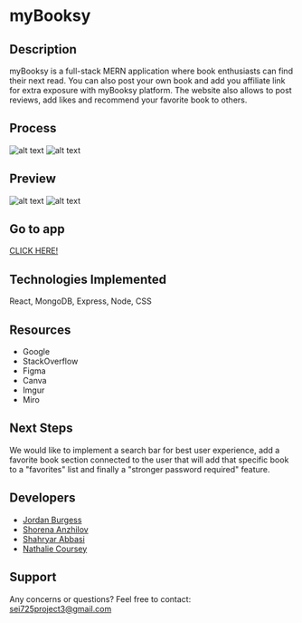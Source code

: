 # myBooksy
## Description
myBooksy is a full-stack MERN application where book enthusiasts can find their next read.
You can also post your own book and add you affiliate link for extra exposure with myBooksy platform. The website also allows to post reviews, add likes and recommend your favorite book to others.

## Process
![alt text](https://i.imgur.com/5lmWY4a.png)
![alt text](https://i.imgur.com/42y9ZBJ.png)

## Preview
![alt text](https://i.imgur.com/4vMrgVf.jpg)
![alt text](https://i.imgur.com/5eBtxUM.png)

## Go to app
[CLICK HERE!](https://632db5d6510f9800082b1d90--cheery-twilight-75bceb.netlify.app/)

## Technologies Implemented
React, MongoDB, Express, Node, CSS

## Resources
- Google
- StackOverflow
- Figma
- Canva
- Imgur
- Miro

## Next Steps
We would like to implement a search bar for best user experience, add a favorite book section connected to the user that will add that specific book to a "favorites" list and finally a "stronger password required" feature.

## Developers
- [Jordan Burgess](https://github.com/Jordan-Burgess)
- [Shorena Anzhilov](https://github.com/ShorenaK) 
- [Shahryar Abbasi](https://github.com/ShahryarAbbasi) 
- [Nathalie Coursey](https://github.com/NathCoursey)

## Support
Any concerns or questions? Feel free to contact: sei725project3@gmail.com
